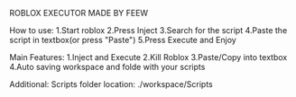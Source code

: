 ROBLOX EXECUTOR MADE BY FEEW

How to use:
1.Start roblox
2.Press Inject
3.Search for the script
4.Paste the script in textbox(or press "Paste")
5.Press Execute and Enjoy

Main Features:
1.Inject and Execute
2.Kill Roblox
3.Paste/Copy into textbox
4.Auto saving workspace and folde with your scripts

Additional:
Scripts folder location: ./workspace/Scripts
